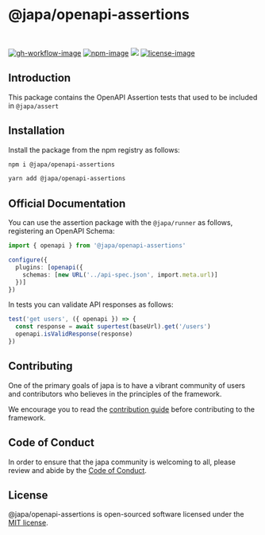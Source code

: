 # @japa/openapi-assertions

<br />

[![gh-workflow-image]][gh-workflow-url] [![npm-image]][npm-url] ![][typescript-image] [![license-image]][license-url]

## Introduction

This package contains the OpenAPI Assertion tests that used to be included in `@japa/assert`

## Installation
Install the package from the npm registry as follows:

```sh
npm i @japa/openapi-assertions

yarn add @japa/openapi-assertions
```

## Official Documentation

You can use the assertion package with the `@japa/runner` as follows, registering an OpenAPI Schema:

```ts
import { openapi } from '@japa/openapi-assertions'

configure({
  plugins: [openapi({
    schemas: [new URL('../api-spec.json', import.meta.url)]
  })]
})
```

In tests you can validate API responses as follows:

```ts
test('get users', ({ openapi }) => {
  const response = await supertest(baseUrl).get('/users')
  openapi.isValidResponse(response)
})
```

## Contributing

One of the primary goals of japa is to have a vibrant community of users and contributors who believes in the principles of the framework.

We encourage you to read the [contribution guide](https://github.com/japa/.github/blob/main/docs/CONTRIBUTING.md) before contributing to the framework.

## Code of Conduct

In order to ensure that the japa community is welcoming to all, please review and abide by the [Code of Conduct](https://github.com/japa/.github/blob/main/docs/CODE_OF_CONDUCT.md).

## License

@japa/openapi-assertions is open-sourced software licensed under the [MIT license](LICENSE.md).

[gh-workflow-image]: https://img.shields.io/github/actions/workflow/status/japa/openapi-assertions/checks.yml?style=for-the-badge
[gh-workflow-url]: https://github.com/japa/openapi-assertions/actions/workflows/checks.yml 'Github action'
[typescript-image]: https://img.shields.io/badge/Typescript-294E80.svg?style=for-the-badge&logo=typescript
[typescript-url]: "typescript"
[npm-image]: https://img.shields.io/npm/v/@japa/openapi-assertions.svg?style=for-the-badge&logo=npm
[npm-url]: https://npmjs.org/package/@japa/openapi-assertions 'npm'
[license-image]: https://img.shields.io/npm/l/@japa/openapi-assertions?color=blueviolet&style=for-the-badge
[license-url]: LICENSE.md 'license'

